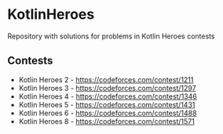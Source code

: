 # KotlinHeroes
Repository with solutions for problems in Kotlin Heroes contests

## Contests
* Kotlin Heroes 2 - https://codeforces.com/contest/1211
* Kotlin Heroes 3 - https://codeforces.com/contest/1297
* Kotlin Heroes 4 - https://codeforces.com/contest/1346
* Kotlin Heroes 5 - https://codeforces.com/contest/1431
* Kotlin Heroes 6 - https://codeforces.com/contest/1488
* Kotlin Heroes 8 - https://codeforces.com/contest/1571